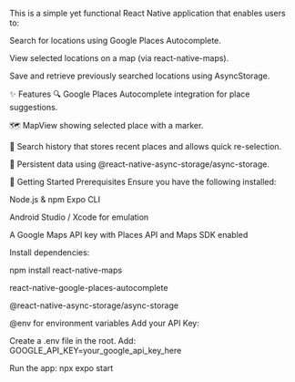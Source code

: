This is a simple yet functional React Native application that enables users to:

Search for locations using Google Places Autocomplete.

View selected locations on a map (via react-native-maps).

Save and retrieve previously searched locations using AsyncStorage.

✨ Features
🔍 Google Places Autocomplete integration for place suggestions.

🗺️ MapView showing selected place with a marker.

📜 Search history that stores recent places and allows quick re-selection.

💾 Persistent data using @react-native-async-storage/async-storage.

🚀 Getting Started
Prerequisites
Ensure you have the following installed:

Node.js & npm
Expo CLI

Android Studio / Xcode for emulation

A Google Maps API key with Places API and Maps SDK enabled

Install dependencies:

npm install
react-native-maps

react-native-google-places-autocomplete

@react-native-async-storage/async-storage

@env for environment variables
Add your API Key:

Create a .env file in the root.
Add:
GOOGLE_API_KEY=your_google_api_key_here

Run the app:
npx expo start




